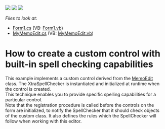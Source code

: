 <!-- default badges list -->
![](https://img.shields.io/endpoint?url=https://codecentral.devexpress.com/api/v1/VersionRange/128612380/13.1.4%2B)
[![](https://img.shields.io/badge/Open_in_DevExpress_Support_Center-FF7200?style=flat-square&logo=DevExpress&logoColor=white)](https://supportcenter.devexpress.com/ticket/details/E1407)
[![](https://img.shields.io/badge/📖_How_to_use_DevExpress_Examples-e9f6fc?style=flat-square)](https://docs.devexpress.com/GeneralInformation/403183)
<!-- default badges end -->
<!-- default file list -->
*Files to look at*:

* [Form1.cs](./CS/CustomMemoEditControl/Form1.cs) (VB: [Form1.vb](./VB/CustomMemoEditControl/Form1.vb))
* [MyMemoEdit.cs](./CS/CustomMemoEditControl/MyMemoEdit.cs) (VB: [MyMemoEdit.vb](./VB/CustomMemoEditControl/MyMemoEdit.vb))
<!-- default file list end -->
# How to create a custom control with built-in spell checking capabilities


<p>This example implements a custom control derived from the <a href="http://documentation.devexpress.com/#WindowsForms/clsDevExpressXtraEditorsMemoEdittopic">MemoEdit</a> class. The XtraSpellChecker is instantiated and initialized at runtime when the control is created.<br />
This technique enables you to provide specific spelling capabilities for a particular control.<br />
Note that the registration procedure is called before the controls on the form are initialized, to notify the SpellChecker that it should check objects of the custom class.  It also defines the rules which the SpellChecker will follow when working with this editor.</p>

<br/>


